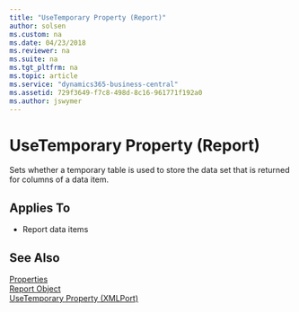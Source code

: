 ```yaml
---
title: "UseTemporary Property (Report)"
author: solsen
ms.custom: na
ms.date: 04/23/2018
ms.reviewer: na
ms.suite: na
ms.tgt_pltfrm: na
ms.topic: article
ms.service: "dynamics365-business-central"
ms.assetid: 729f3649-f7c8-498d-8c16-961771f192a0
ms.author: jswymer
---
```

 
# UseTemporary Property (Report)
Sets whether a temporary table is used to store the data set that is returned for columns of a data item.

## Applies To  

- Report data items

## See Also  
[Properties](devenv-properties.md)   
[Report Object](../devenv-report-object.md)   
[UseTemporary Property (XMLPort)](devenv-usetemporary-xmlport-property.md)  

